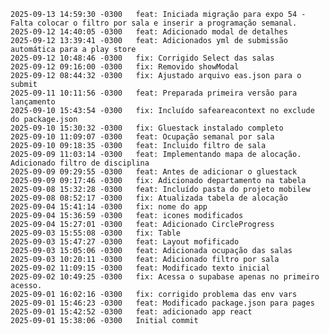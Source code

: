 	2025-09-13 14:59:30 -0300	feat: Iniciada migração para expo 54 - Falta colocar o filtro por sala e inserir a programação semanal.
	2025-09-12 14:40:05 -0300	feat: Adicionado modal de detalhes
	2025-09-12 13:39:41 -0300	feat: Adicionados yml de submissão automática para a play store
	2025-09-12 10:48:46 -0300	fix: Corrigido Select das salas
	2025-09-12 09:16:00 -0300	fix: Removido showModal
	2025-09-12 08:44:32 -0300	fix: Ajustado arquivo eas.json para o submit
	2025-09-11 10:11:56 -0300	feat: Preparada primeira versão para lançamento
	2025-09-10 15:43:54 -0300	fix: Incluído safeareacontext no exclude do package.json
	2025-09-10 15:30:32 -0300	fix: Gluestack instalado completo
	2025-09-10 11:09:07 -0300	feat: Ocupação semanal por sala
	2025-09-10 09:18:35 -0300	feat: Incluido filtro de sala
	2025-09-09 11:03:14 -0300	feat: Implementando mapa de alocação. Adicionado filtro de disciplina
	2025-09-09 09:29:55 -0300	feat: Antes de adicionar o gluestack
	2025-09-09 09:17:46 -0300	fix: Adicionado departamento na tabela
	2025-09-08 15:32:28 -0300	feat: Incluído pasta do projeto mobilew
	2025-09-08 08:52:17 -0300	fix: Atualizada tabela de alocação
	2025-09-04 15:41:14 -0300	fix: nome do app
	2025-09-04 15:36:59 -0300	feat: icones modificados
	2025-09-04 15:27:01 -0300	feat: Adicionado CircleProgress
	2025-09-03 15:55:08 -0300	fix: Table
	2025-09-03 15:47:27 -0300	feat: Layout mofificado
	2025-09-03 15:05:06 -0300	feat: Adicionada ocupação das salas
	2025-09-03 10:20:11 -0300	feat: Adicionado filtro por sala
	2025-09-02 11:09:15 -0300	feat: Modificado texto inicial
	2025-09-02 10:49:25 -0300	fix: Acessa o supabase apenas no primeiro acesso.
	2025-09-01 16:02:16 -0300	fix: corrigido problema das env vars
	2025-09-01 15:46:23 -0300	feat: Modificado package.json para pages
	2025-09-01 15:42:52 -0300	feat: adicionado app react
	2025-09-01 15:38:06 -0300	Initial commit